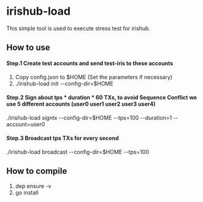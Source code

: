 # irishub-load

This simple tool is used to execute stress test for irishub.

## How to use

#### Step.1  Create test accounts and send test-iris to these accounts

1) Copy config.json to $HOME (Set the parameters if necessary)
2) ./irishub-load init --config-dir=$HOME

#### Step.2  Sign about tps * duration * 60 TXs, to avoid Sequence Conflict we use 5 different accounts (user0 user1 user2 user3 user4)

./irishub-load signtx --config-dir=$HOME --tps=100 --duration=1 --account=user0

#### Step.3   Broadcast tps TXs for every second

./irishub-load broadcast --config-dir=$HOME --tps=100

## How to compile
1) dep ensure -v
2) go install
